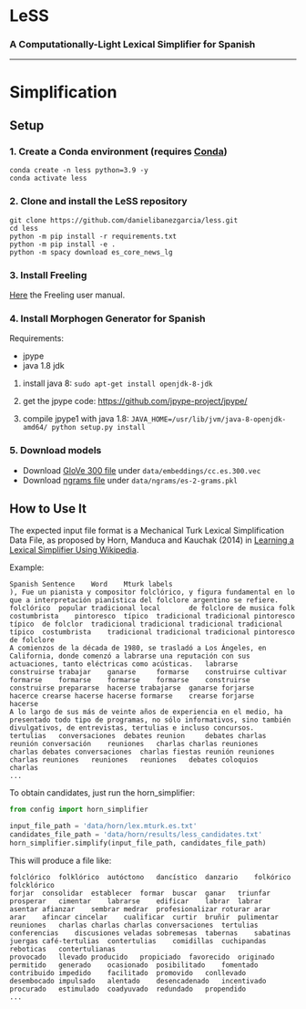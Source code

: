 # LeSS

### A Computationally-Light Lexical Simplifier for Spanish

----

# Simplification

## Setup

### 1. Create a Conda environment (requires [Conda](https://docs.conda.io/projects/conda/en/latest/user-guide/install/linux.html))

   ```buildoutcfg
   conda create -n less python=3.9 -y
   conda activate less
   ```

### 2. Clone and install the LeSS repository

   ```buildoutcfg
   git clone https://github.com/danielibanezgarcia/less.git
   cd less
   python -m pip install -r requirements.txt
   python -m pip install -e . 
   python -m spacy download es_core_news_lg
   ```
   
### 3. Install Freeling

   [Here](https://freeling-user-manual.readthedocs.io/en/v4.2/) the Freeling user manual.

### 4. Install Morphogen Generator for Spanish

   Requirements:
   - jpype
   - java 1.8 jdk
   
   
   1. install java 8: `sudo apt-get install openjdk-8-jdk` 

   2. get the jpype code: https://github.com/jpype-project/jpype/

   3. compile jpype1 with java 1.8: `JAVA_HOME=/usr/lib/jvm/java-8-openjdk-amd64/ python setup.py install`

### 5. Download models

- Download [GloVe 300 file](https://drive.google.com/file/d/1WNChGQ7ANhHa48b5qfxm8FwvAle-6mCv/view?usp=sharing) under ```data/embeddings/cc.es.300.vec```
- Download [ngrams file](https://drive.google.com/file/d/1mtL49UFbEQ2cDlFz0XK0GbI1gHa24dgo/view?usp=sharing) under ```data/ngrams/es-2-grams.pkl```

## How to Use It

The expected input file format is a Mechanical Turk Lexical Simplification Data File, as proposed by Horn, Manduca and Kauchak (2014) in [Learning a Lexical Simplifier Using Wikipedia](https://aclanthology.org/P14-2075).

Example:
```
Spanish Sentence	Word	Mturk labels
), Fue un pianista y compositor folclórico, y figura fundamental en lo que a interpretación pianística del folclore argentino se refiere.	folclórico	popular	tradicional	local		de folclore	de musica folk	costumbrista	pintoresco	típico 	tradicional	tradicional	pintoresco	típico	de folclor	tradicional	tradicional	tradicional	tradicional	típico	costumbrista	tradicional	tradicional	tradicional	pintoresco	de folclore
A comienzos de la década de 1980, se trasladó a Los Ángeles, en California, donde comenzó a labrarse una reputación con sus actuaciones, tanto eléctricas como acústicas.	labrarse	construirse	trabajar	ganarse 	formarse	construirse	cultivar	formarse	formarse	formarse 	formarse	construirse	construirse	prepararse	hacerse	trabajarse	ganarse	forjarse	hacerce	crearse	hacerse	hacerse	formarse	crearse	forjarse	hacerse
A lo largo de sus más de veinte años de experiencia en el medio, ha presentado todo tipo de programas, no sólo informativos, sino también divulgativos, de entrevistas, tertulias e incluso concursos.	tertulias	conversaciones	debates	reunion 	debates	charlas	reunión	conversación	reuniones	charlas	charlas	reuniones	charlas	debates	conversaciones	charlas	fiestas	reunión	reuniones	charlas	reuniones 	reuniones	reuniones	debates	coloquios	charlas
...
```

To obtain candidates, just run the horn_simplifier: 

```python
from config import horn_simplifier

input_file_path = 'data/horn/lex.mturk.es.txt'
candidates_file_path = 'data/horn/results/less_candidates.txt'
horn_simplifier.simplify(input_file_path, candidates_file_path)

```

This will produce a file like:

```
folclórico	folklórico	autóctono	dancístico	danzario	folkórico	folcklórico
forjar	consolidar	establecer	formar	buscar	ganar	triunfar	prosperar	cimentar	labrarse	edificar	labrar	labrar	asentar	afianzar	sembrar	medrar	profesionalizar	roturar	arar	arar	afincar	cincelar	cualificar	curtir	bruñir	pulimentar
reuniones	charlas	charlas	charlas	conversaciones	tertulias	conferencias	discusiones	veladas	sobremesas	tabernas	sabatinas	juergas	café-tertulias	contertulias	comidillas	cuchipandas	reboticas	contertulianas
provocado	llevado	producido	propiciado	favorecido	originado	permitido	generado	ocasionado	posibilitado	fomentado	contribuido	impedido	facilitado	promovido	conllevado	desembocado	impulsado	alentado	desencadenado	incentivado	procurado	estimulado	coadyuvado	redundado	propendido
...
```

